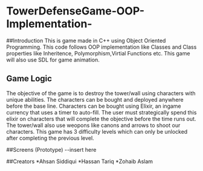 # TowerDefenseGame-OOP-Implementation-

##Introduction
This is game made in C++ using Object Oriented Programming. This code follows OOP implementation like Classes and Class properties like Inheritence, Polymorphism,Virtial Functions etc. This game will also use SDL for game animation.

## Game Logic
The objective of the game is to destroy the tower/wall using characters with unique abilities. The characters can be bought and deployed anywhere before the base line. Characters can be bought using Elixir, an ingame currency that uses a timer to auto-fill. The user must strategically spend this elixir on characters that will complete the objective before the time runs out. The tower/wall also use weopons like canons and arrows to shoot our characters. This game has 3 difficulty levels which can only be unlocked after completing the previous level.

##Screens (Prototype)
--insert here

##Creators
*Ahsan Siddiqui
*Hassan Tariq
*Zohaib Aslam

